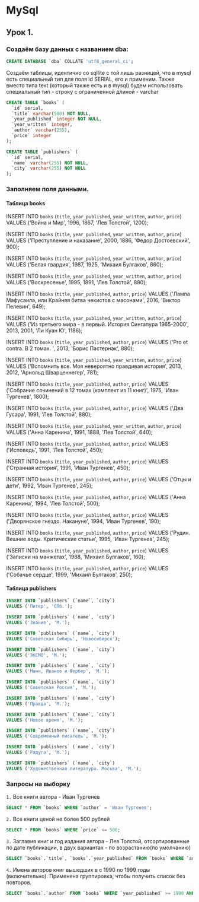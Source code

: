 # MySql

## Урок 1.

### Создаём базу данных c названием dba:
```sql
CREATE DATABASE `dba` COLLATE 'utf8_general_ci';
```
Создаём таблицы, идентично со sqllite с той лишь разницей, что в mysql есть специальный тип для поля id SERIAL, его и применим.
Также вместо типа text (который также есть и в mysql) будем использовать специальный тип - строку с ограниченной длиной - varchar

```sql
CREATE TABLE `books` (
  `id` serial,
  `title` varchar(500) NOT NULL,
  `year_published` integer NOT NULL,
  `year_written` integer,
  `author` varchar(255),
  `price` integer
);
```
```sql
CREATE TABLE `publishers` (
  `id` serial,
  `name` varchar(255) NOT NULL,
  `city` varchar(255) NOT NULL
);
```
### Заполняем поля данными.

#### Таблица books

INSERT INTO `books` (`title`, `year_published`, `year_written`, `author`, `price`)
VALUES ('Война и Мир', 1996, 1867, 'Лев Толстой', 1200);

INSERT INTO `books` (`title`, `year_published`, `year_written`, `author`, `price`)
VALUES ('Преступление и наказание', 2000, 1886, 'Федор Достоевский', 900);

INSERT INTO `books` (`title`, `year_published`, `year_written`, `author`, `price`)
VALUES ('Белая гвардия', 1987, 1925, 'Михаил Булгаков', 860);

INSERT INTO `books` (`title`, `year_published`, `year_written`, `author`, `price`)
VALUES ('Воскресенье', 1995, 1891, 'Лев Толстой', 880);

INSERT INTO `books` (`title`, `year_published`, `author`, `price`)
VALUES ('Лампа Мафусаила, или Крайняя битва чекистов с масонами', 2016, 'Виктор Пелевин', 649);

INSERT INTO `books` (`title`, `year_published`, `year_written`, `author`, `price`)
VALUES ('Из третьего мира - в первый. История Сингапура 1965-2000', 2013, 2001, 'Ли Куан Ю', 1186);

INSERT INTO `books` (`title`, `year_published`, `author`, `price`)
VALUES ('Pro et contra. В 2 томах. ', 2013, 'Борис Пастернак', 880);

INSERT INTO `books` (`title`, `year_published`, `year_written`, `author`, `price`)
VALUES ('Вспомнить все. Моя невероятно правдивая история', 2013, 2012, 'Арнольд Шварценнегер', 781);

INSERT INTO `books` (`title`, `year_published`, `author`, `price`)
VALUES ('Собрание сочинений в 12 томах (комплект из 11 книг)', 1975, 'Иван Тургенев', 1800);

INSERT INTO `books` (`title`, `year_published`, `author`, `price`)
VALUES ('Два Гусара', 1991, 'Лев Толстой', 880);

INSERT INTO `books` (`title`, `year_published`, `year_written`, `author`, `price`)
VALUES ('Анна Каренина', 1991, 1888, 'Лев Толстой', 640);

INSERT INTO `books` (`title`, `year_published`, `author`, `price`)
VALUES ('Исповедь', 1991, 'Лев Толстой', 450);

INSERT INTO `books` (`title`, `year_published`, `author`, `price`)
VALUES ('Странная история', 1991, 'Иван Тургенев', 450);

INSERT INTO `books` (`title`, `year_published`, `author`, `price`)
VALUES ('Отцы и дети', 1992, 'Иван Тургенев', 245);

INSERT INTO `books` (`title`, `year_published`, `author`, `price`)
VALUES ('Анна Каренина', 1994, 'Лев Толстой', 500);

INSERT INTO `books` (`title`, `year_published`, `author`, `price`)
VALUES ('Дворянское гнездо. Накануне', 1994, 'Иван Тургенев', 190);

INSERT INTO `books` (`title`, `year_published`, `author`, `price`)
VALUES ('Рудин. Вешние воды. Критические статьи', 1995, 'Иван Тургенев', 245);

INSERT INTO `books` (`title`, `year_published`, `author`, `price`)
VALUES ('Записки на манжетах', 1988, 'Михаил Булгаков', 160);

INSERT INTO `books` (`title`, `year_published`, `author`, `price`)
VALUES ('Собачье сердце', 1999, 'Михаил Булгаков', 250);

#### Таблица publishers

```sql
INSERT INTO `publishers` (`name`, `city`)
VALUES ('Питер', 'СПб.');

INSERT INTO `publishers` (`name`, `city`)
VALUES ('Знание', 'М.');

INSERT INTO `publishers` (`name`, `city`)
VALUES ('Советская Сибирь', 'Новосибирск');

INSERT INTO `publishers` (`name`, `city`)
VALUES ('ЭКСМО', 'М.');

INSERT INTO `publishers` (`name`, `city`)
VALUES ('Манн, Иванов и Фербер', 'М.');

INSERT INTO `publishers` (`name`, `city`)
VALUES ('Советская Россия', 'М.');

INSERT INTO `publishers` (`name`, `city`)
VALUES ('Правда', 'М.');

INSERT INTO `publishers` (`name`, `city`)
VALUES ('Новое время', 'М.');

INSERT INTO `publishers` (`name`, `city`)
VALUES ('Современный писатель', 'М.');

INSERT INTO `publishers` (`name`, `city`)
VALUES ('Радуга', 'М.');

INSERT INTO `publishers` (`name`, `city`)
VALUES ('Художественная литература. Москва', 'М.');
```

### Запросы на выборку

 `1.` Все книги автора - Иван Тургенев
```sql
SELECT * FROM `books` WHERE `author` = 'Иван Тургенев';
```
 `2.` Все книги ценой не более 500 рублей
```sql
SELECT * FROM `books` WHERE `price` <= 500;
```
 `3.` Заглавия книг и год издания автора - Лев Толстой, отсортированные по дате публикации, в двух вариантах - по возрастанию(по умолчанию)
```sql
SELECT `books`.`title`, `books`.`year_published` FROM `books` WHERE `author` = 'Лев Толстой';
```
 `4.` Имена авторов книг вышедших в с 1990 по 1999 годы (включительно). Применена группировка, чтобы получить список без повторов.
```sql
SELECT `books`.`author` FROM `books` WHERE `year_published` >= 1990 AND `year_published` < 2000 GROUP BY `author`;
```
